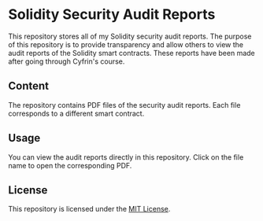 # Solidity Security Audit Reports

This repository stores all of my Solidity security audit reports. The purpose of this repository is to provide transparency and allow others to view the audit reports of the Solidity smart contracts. These reports have been made after going through Cyfrin's course. 

## Content

The repository contains PDF files of the security audit reports. Each file corresponds to a different smart contract.

## Usage

You can view the audit reports directly in this repository. Click on the file name to open the corresponding PDF.

## License

This repository is licensed under the [MIT License](LICENSE).
